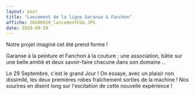 ```yaml
---
layout: post
title: "Lancement de la ligne Garanse & Fanchon"
affiche: 20200929_lancementF&G.JPG
date: 2020-09-29
---
```


Notre projet imaginé cet été prend forme ! 

Garanse à la peinture et Fanchon à la couture ; une association, bâtie sur une belle amitié et deux savoir-faire chacune dans son domaine ..

Le 29 Septembre, c'est le grand Jour ! On essaye, avec un plaisir non dissimilé, les deux premières robes fraîchement sorties de la machine ! Nos sourires en disent long sur l'excitation de cette nouvelle expérience ! 
